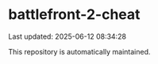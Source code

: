# battlefront-2-cheat

Last updated: 2025-06-12 08:34:28

This repository is automatically maintained.
